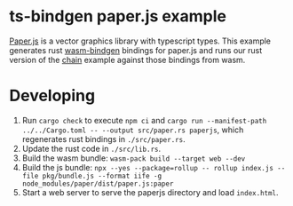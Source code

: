 # ts-bindgen paper.js example
[Paper.js](https://paperjs.org) is a vector graphics library with typescript types. This example generates rust [wasm-bindgen](https://rustwasm.github.io/docs/wasm-bindgen/) bindings for paper.js and runs our rust version of the [chain](http://paperjs.org/examples/chain/) example against those bindings from wasm.

# Developing
1. Run `cargo check` to execute `npm ci` and `cargo run --manifest-path ../../Cargo.toml -- --output src/paper.rs paperjs`, which regenerates rust bindings in `./src/paper.rs`.
2. Update the rust code in `./src/lib.rs`.
3. Build the wasm bundle: `wasm-pack build --target web --dev`
4. Build the js bundle: `npx --yes --package=rollup -- rollup index.js --file pkg/bundle.js --format iife -g node_modules/paper/dist/paper.js:paper`
5. Start a web server to serve the paperjs directory and load `index.html`.
